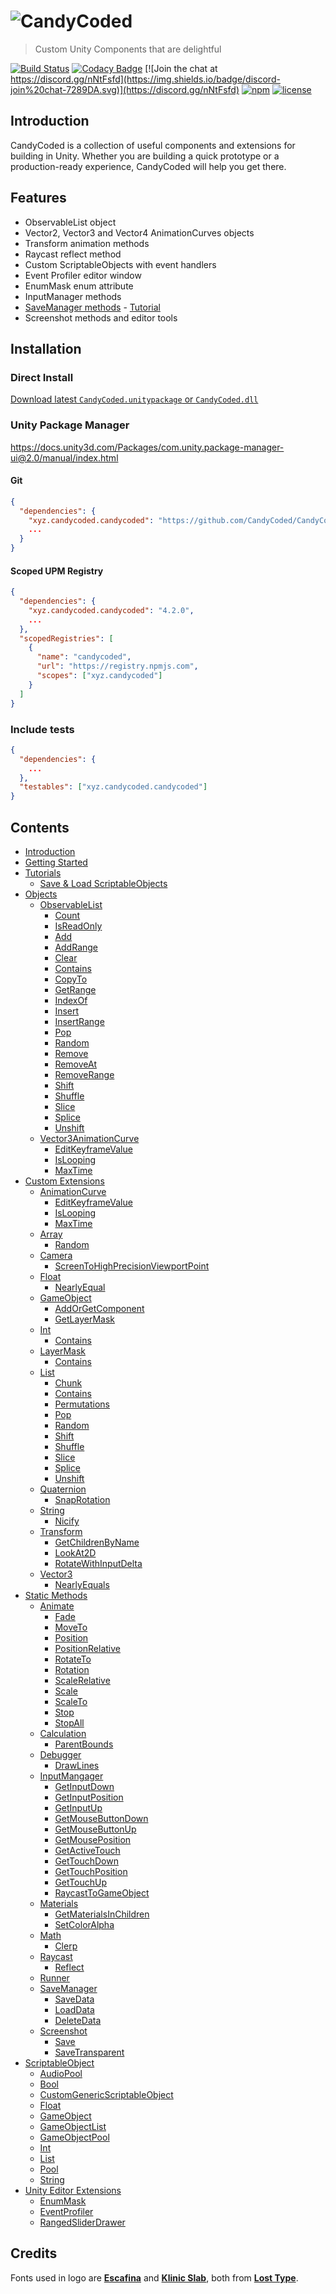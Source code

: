 # ![CandyCoded](logo.png)

> Custom Unity Components that are delightful

[![Build Status](https://travis-ci.org/CandyCoded/CandyCoded.svg?branch=main)](https://travis-ci.org/CandyCoded/CandyCoded)
[![Codacy Badge](https://api.codacy.com/project/badge/Grade/b0c24c2b49e2430b9ce42e2ba07e83ee)](https://www.codacy.com/app/CandyCoded/CandyCoded?utm_source=github.com&utm_medium=referral&utm_content=CandyCoded/CandyCoded&utm_campaign=Badge_Grade)
[![Join the chat at https://discord.gg/nNtFsfd](https://img.shields.io/badge/discord-join%20chat-7289DA.svg)](https://discord.gg/nNtFsfd)
[![npm](https://img.shields.io/npm/v/xyz.candycoded.candycoded)](https://www.npmjs.com/package/xyz.candycoded.candycoded)
[![license](https://img.shields.io/npm/l/xyz.candycoded.candycoded)](https://github.com/CandyCoded/CandyCoded/blob/main/LICENSE)

## Introduction

CandyCoded is a collection of useful components and extensions for building in Unity. Whether you are building a quick prototype or a production-ready experience, CandyCoded will help you get there.

## Features

- ObservableList object
- Vector2, Vector3 and Vector4 AnimationCurves objects
- Transform animation methods
- Raycast reflect method
- Custom ScriptableObjects with event handlers
- Event Profiler editor window
- EnumMask enum attribute
- InputManager methods
- [SaveManager methods](Documentation/3.%20Static%20Methods/SaveManager.md) - [Tutorial](Documentation/6.%20Tutorials/Save%20&%20Load%20ScriptableObjects/README.md)
- Screenshot methods and editor tools

## Installation

### Direct Install

[Download latest `CandyCoded.unitypackage` or `CandyCoded.dll`](https://github.com/CandyCoded/CandyCoded/releases)

### Unity Package Manager

<https://docs.unity3d.com/Packages/com.unity.package-manager-ui@2.0/manual/index.html>

#### Git

```json
{
  "dependencies": {
    "xyz.candycoded.candycoded": "https://github.com/CandyCoded/CandyCoded.git#v4.2.0",
    ...
  }
}
```

#### Scoped UPM Registry

```json
{
  "dependencies": {
    "xyz.candycoded.candycoded": "4.2.0",
    ...
  },
  "scopedRegistries": [
    {
      "name": "candycoded",
      "url": "https://registry.npmjs.com",
      "scopes": ["xyz.candycoded"]
    }
  ]
}
```

### Include tests

```json
{
  "dependencies": {
    ...
  },
  "testables": ["xyz.candycoded.candycoded"]
}
```

## Contents

- [Introduction](Documentation/Introduction.md)
- [Getting Started](Documentation/Getting%20Started.md)
- [Tutorials](Documentation/6.%20Tutorials/README.md)
  - [Save & Load ScriptableObjects](Documentation/6.%20Tutorials/Save%20&%20Load%20ScriptableObjects/README.md)
- [Objects](Documentation/1.%20Objects/)
  - [ObservableList](Documentation/1.%20Objects/ObservableList.md)
    - [Count](Documentation/1.%20Objects/ObservableList.md#count)
    - [IsReadOnly](Documentation/1.%20Objects/ObservableList.md#isreadonly)
    - [Add](Documentation/1.%20Objects/ObservableList.md#add)
    - [AddRange](Documentation/1.%20Objects/ObservableList.md#addrange)
    - [Clear](Documentation/1.%20Objects/ObservableList.md#clear)
    - [Contains](Documentation/1.%20Objects/ObservableList.md#contains)
    - [CopyTo](Documentation/1.%20Objects/ObservableList.md#copyto)
    - [GetRange](Documentation/1.%20Objects/ObservableList.md#getrange)
    - [IndexOf](Documentation/1.%20Objects/ObservableList.md#indexof)
    - [Insert](Documentation/1.%20Objects/ObservableList.md#insert)
    - [InsertRange](Documentation/1.%20Objects/ObservableList.md#insertrange)
    - [Pop](Documentation/1.%20Objects/ObservableList.md#pop)
    - [Random](Documentation/1.%20Objects/ObservableList.md#random)
    - [Remove](Documentation/1.%20Objects/ObservableList.md#remove)
    - [RemoveAt](Documentation/1.%20Objects/ObservableList.md#removeat)
    - [RemoveRange](Documentation/1.%20Objects/ObservableList.md#removerange)
    - [Shift](Documentation/1.%20Objects/ObservableList.md#shift)
    - [Shuffle](Documentation/1.%20Objects/ObservableList.md#shuffle)
    - [Slice](Documentation/1.%20Objects/ObservableList.md#slice)
    - [Splice](Documentation/1.%20Objects/ObservableList.md#splice)
    - [Unshift](Documentation/1.%20Objects/ObservableList.md#unshift)
  - [Vector3AnimationCurve](Documentation/1.%20Objects/Vector3AnimationCurve.md)
    - [EditKeyframeValue](Documentation/1.%20Objects/Vector3AnimationCurve.md#editkeyframevalue)
    - [IsLooping](Documentation/1.%20Objects/Vector3AnimationCurve.md#islooping)
    - [MaxTime](Documentation/1.%20Objects/Vector3AnimationCurve.md#maxtime)
- [Custom Extensions](Documentation/2.%20Custom%20Extensions/)
  - [AnimationCurve](Documentation/2.%20Custom%20Extensions/AnimationCurve.md)
    - [EditKeyframeValue](Documentation/2.%20Custom%20Extensions/AnimationCurve.md#editkeyframevalue)
    - [IsLooping](Documentation/2.%20Custom%20Extensions/AnimationCurve.md#islooping)
    - [MaxTime](Documentation/2.%20Custom%20Extensions/AnimationCurve.md#maxtime)
  - [Array](Documentation/2.%20Custom%20Extensions/Array.md)
    - [Random](Documentation/2.%20Custom%20Extensions/Array.md#random)
  - [Camera](Documentation/2.%20Custom%20Extensions/Camera.md)
    - [ScreenToHighPrecisionViewportPoint](Documentation/2.%20Custom%20Extensions/Camera.md#screentohighprecisionviewportpoint)
  - [Float](Documentation/2.%20Custom%20Extensions/Float.md)
    - [NearlyEqual](Documentation/2.%20Custom%20Extensions/Float.md#nearlyequal)
  - [GameObject](Documentation/2.%20Custom%20Extensions/GameObject.md)
    - [AddOrGetComponent](Documentation/2.%20Custom%20Extensions/GameObject.md#addorgetcomponent)
    - [GetLayerMask](Documentation/2.%20Custom%20Extensions/GameObject.md#getlayermask)
  - [Int](Documentation/2.%20Custom%20Extensions/Int.md)
    - [Contains](Documentation/2.%20Custom%20Extensions/Int.md#contains)
  - [LayerMask](Documentation/2.%20Custom%20Extensions/LayerMask.md)
    - [Contains](Documentation/2.%20Custom%20Extensions/LayerMask.md#contains)
  - [List](Documentation/2.%20Custom%20Extensions/List.md)
    - [Chunk](Documentation/2.%20Custom%20Extensions/List.md#chunk)
    - [Contains](Documentation/2.%20Custom%20Extensions/List.md#contains)
    - [Permutations](Documentation/2.%20Custom%20Extensions/List.md#permutations)
    - [Pop](Documentation/2.%20Custom%20Extensions/List.md#pop)
    - [Random](Documentation/2.%20Custom%20Extensions/List.md#random)
    - [Shift](Documentation/2.%20Custom%20Extensions/List.md#shift)
    - [Shuffle](Documentation/2.%20Custom%20Extensions/List.md#shuffle)
    - [Slice](Documentation/2.%20Custom%20Extensions/List.md#slice)
    - [Splice](Documentation/2.%20Custom%20Extensions/List.md#splice)
    - [Unshift](Documentation/2.%20Custom%20Extensions/List.md#unshift)
  - [Quaternion](Documentation/2.%20Custom%20Extensions/Quaternion.md)
    - [SnapRotation](Documentation/2.%20Custom%20Extensions/Quaternion.md#snaprotation)
  - [String](Documentation/2.%20Custom%20Extensions/String.md)
    - [Nicify](Documentation/2.%20Custom%20Extensions/String.md#nicify)
  - [Transform](Documentation/2.%20Custom%20Extensions/Transform.md)
    - [GetChildrenByName](Documentation/2.%20Custom%20Extensions/Transform.md#getchildrenbyname)
    - [LookAt2D](Documentation/2.%20Custom%20Extensions/Transform.md#lookat2d)
    - [RotateWithInputDelta](Documentation/2.%20Custom%20Extensions/Transform.md#rotatewithinputdelta)
  - [Vector3](Documentation/2.%20Custom%20Extensions/Vector3.md)
    - [NearlyEquals](Documentation/2.%20Custom%20Extensions/Vector3.md#nearlyequals)
- [Static Methods](Documentation/3.%20Static%20Methods/)
  - [Animate](Documentation/3.%20Static%20Methods/Animate.md)
    - [Fade](Documentation/3.%20Static%20Methods/Animate.md#fade)
    - [MoveTo](Documentation/3.%20Static%20Methods/Animate.md#moveto)
    - [Position](Documentation/3.%20Static%20Methods/Animate.md#position)
    - [PositionRelative](Documentation/3.%20Static%20Methods/Animate.md#positionrelative)
    - [RotateTo](Documentation/3.%20Static%20Methods/Animate.md#rotateto)
    - [Rotation](Documentation/3.%20Static%20Methods/Animate.md#rotation)
    - [ScaleRelative](Documentation/3.%20Static%20Methods/Animate.md#scalerelative)
    - [Scale](Documentation/3.%20Static%20Methods/Animate.md#scale)
    - [ScaleTo](Documentation/3.%20Static%20Methods/Animate.md#scaleto)
    - [Stop](Documentation/3.%20Static%20Methods/Animate.md#stop)
    - [StopAll](Documentation/3.%20Static%20Methods/Animate.md#stopall)
  - [Calculation](Documentation/3.%20Static%20Methods/Calculation.md)
    - [ParentBounds](Documentation/3.%20Static%20Methods/Calculation.md#parentbounds)
  - [Debugger](Documentation/3.%20Static%20Methods/Debugger.md)
    - [DrawLines](Documentation/3.%20Static%20Methods/Debugger.md#drawlines)
  - [InputMangager](Documentation/3.%20Static%20Methods/InputMangager.md)
    - [GetInputDown](Documentation/3.%20Static%20Methods/InputMangager.md#getinputdown)
    - [GetInputPosition](Documentation/3.%20Static%20Methods/InputMangager.md#getinputposition)
    - [GetInputUp](Documentation/3.%20Static%20Methods/InputMangager.md#getinputup)
    - [GetMouseButtonDown](Documentation/3.%20Static%20Methods/InputMangager.md#getmousebuttondown)
    - [GetMouseButtonUp](Documentation/3.%20Static%20Methods/InputMangager.md#getmousebuttonup)
    - [GetMousePosition](Documentation/3.%20Static%20Methods/InputMangager.md#getmouseposition)
    - [GetActiveTouch](Documentation/3.%20Static%20Methods/InputMangager.md#getactivetouch)
    - [GetTouchDown](Documentation/3.%20Static%20Methods/InputMangager.md#gettouchdown)
    - [GetTouchPosition](Documentation/3.%20Static%20Methods/InputMangager.md#gettouchposition)
    - [GetTouchUp](Documentation/3.%20Static%20Methods/InputMangager.md#gettouchup)
    - [RaycastToGameObject](Documentation/3.%20Static%20Methods/InputMangager.md#raycasttogameobject)
  - [Materials](Documentation/3.%20Static%20Methods/Materials.md)
    - [GetMaterialsInChildren](Documentation/3.%20Static%20Methods/Materials.md#getmaterialsinchildren)
    - [SetColorAlpha](Documentation/3.%20Static%20Methods/Materials.md#setcoloralpha)
  - [Math](Documentation/3.%20Static%20Methods/Math.md)
    - [Clerp](Documentation/3.%20Static%20Methods/Math.md#clerp)
  - [Raycast](Documentation/3.%20Static%20Methods/Raycast.md)
    - [Reflect](Documentation/3.%20Static%20Methods/Raycast.md#reflect)
  - [Runner](Documentation/3.%20Static%20Methods/Runner.md)
  - [SaveManager](Documentation/3.%20Static%20Methods/SaveManager.md)
    - [SaveData](Documentation/3.%20Static%20Methods/SaveManager.md#savedata)
    - [LoadData](Documentation/3.%20Static%20Methods/SaveManager.md#loaddata)
    - [DeleteData](Documentation/3.%20Static%20Methods/SaveManager.md#deletedata)
  - [Screenshot](Documentation/3.%20Static%20Methods/Screenshot.md)
    - [Save](Documentation/3.%20Static%20Methods/Screenshot.md#save)
    - [SaveTransparent](Documentation/3.%20Static%20Methods/Screenshot.md#savetransparent)
- [ScriptableObject](Documentation/4.%20ScriptableObject/)
  - [AudioPool](Documentation/4.%20ScriptableObject/AudioPool.md)
  - [Bool](Documentation/4.%20ScriptableObject/Bool.md)
  - [CustomGenericScriptableObject](Documentation/4.%20ScriptableObject/CustomGenericScriptableObject.md)
  - [Float](Documentation/4.%20ScriptableObject/Float.md)
  - [GameObject](Documentation/4.%20ScriptableObject/GameObject.md)
  - [GameObjectList](Documentation/4.%20ScriptableObject/GameObjectList.md)
  - [GameObjectPool](Documentation/4.%20ScriptableObject/GameObjectPool.md)
  - [Int](Documentation/4.%20ScriptableObject/Int.md)
  - [List](Documentation/4.%20ScriptableObject/List.md)
  - [Pool](Documentation/4.%20ScriptableObject/Pool.md)
  - [String](Documentation/4.%20ScriptableObject/String.md)
- [Unity Editor Extensions](Documentation/5.%20Unity%20Editor%20Extensions/)
  - [EnumMask](Documentation/5.%20Unity%20Editor%20Extensions/EnumMask.md)
  - [EventProfiler](Documentation/5.%20Unity%20Editor%20Extensions/EventProfiler.md)
  - [RangedSliderDrawer](Documentation/5.%20Unity%20Editor%20Extensions/RangedSliderDrawer.md)

## Credits

Fonts used in logo are [**Escafina**](http://www.losttype.com/font/?name=escafina) and [**Klinic Slab**](http://www.losttype.com/font/?name=klinic), both from [**Lost Type**](http://www.losttype.com/).
